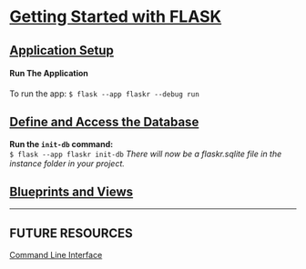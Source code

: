 # [Getting Started with FLASK](https://flask.palletsprojects.com/en/2.2.x/tutorial/layout/)

## [Application Setup](https://flask.palletsprojects.com/en/2.2.x/tutorial/factory/)

#### Run The Application

To run the app:
`$ flask --app flaskr --debug run`

## [Define and Access the Database](https://flask.palletsprojects.com/en/2.2.x/tutorial/database/)

**Run the `init-db` command:**<br>
`$ flask --app flaskr init-db`
_There will now be a flaskr.sqlite file in the instance folder in your project._

## [Blueprints and Views](https://flask.palletsprojects.com/en/2.2.x/tutorial/views/)

---

## FUTURE RESOURCES

[Command Line Interface](https://flask.palletsprojects.com/en/2.2.x/cli/)
